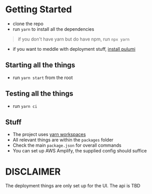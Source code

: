 # Getting Started

- clone the repo
- run `yarn` to install all the dependencies
> if you don't have yarn but do have npm, run `npx yarn`
- if you want to meddle with deployment stuff, [install pulumi](https://www.pulumi.com/docs/get-started/install/)

## Starting all the things
- run `yarn start` from the root

## Testing all the things
- run `yarn ci`

## Stuff

- The project uses [yarn workspaces](https://yarnpkg.com/lang/en/docs/workspaces/)
- All relevant things are within the `packages` folder
- Check the main `package.json` for overall commands
- You can set up AWS Amplify, the supplied config should suffice

# DISCLAIMER
The deployment things are only set up for the UI.
The api is TBD
